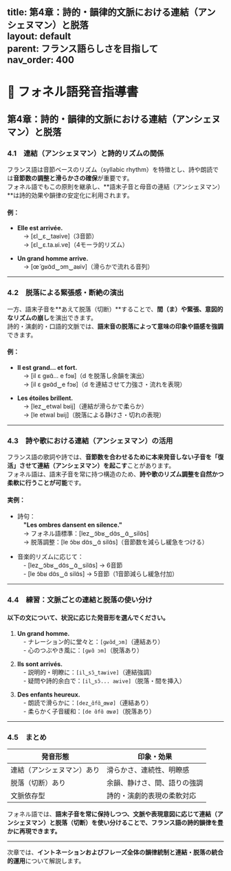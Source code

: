title: 第4章：詩的・韻律的文脈における連結（アンシェヌマン）と脱落  
layout: default  
parent: フランス語らしさを目指して  
nav_order: 400  
---

# 📘 フォネル語発音指導書  

## 第4章：詩的・韻律的文脈における連結（アンシェヌマン）と脱落

### 4.1　連結（アンシェヌマン）と詩的リズムの関係

フランス語は音節ベースのリズム（syllabic rhythm）を特徴とし、詩や朗読では**音節数の調整と滑らかさの確保**が重要です。  
フォネル語でもこの原則を継承し、**語末子音と母音の連結（アンシェヌマン）**は詩的効果や韻律の安定化に利用されます。

#### 例：  
- **Elle est arrivée.**  
　→ [ɛl‿ɛ‿taʁive]（3音節）  
　→ [ɛl‿ɛ.ta.ʁi.ve]（4モーラ的リズム）  

- **Un grand homme arrive.**  
　→ [œ̃ ɡʁɑ̃d‿ɔm‿aʁiv]（滑らかで流れる音列）

---

### 4.2　脱落による緊張感・断絶の演出

一方、語末子音を**あえて脱落（切断）**することで、**間（ま）や緊張、意図的なリズムの崩し**を演出できます。  
詩的・演劇的・口語的文脈では、**語末音の脱落によって意味の印象や語感を強調**できます。

#### 例：

- **Il est grand... et fort.**  
　→ [il ɛ ɡʁɑ̃... e fɔʁ]（d を脱落し余韻を演出）  
　→ [il ɛ ɡʁɑ̃d‿e fɔʁ]（d を連結させて力強さ・流れを表現）

- **Les étoiles brillent.**  
　→ [lez‿etwal bʁij]（連結が滑らかで柔らか）  
　→ [le etwal bʁij]（脱落による静けさ・切れの表現）

---

### 4.3　詩や歌における連結（アンシェヌマン）の活用

フランス語の歌詞や詩では、**音節数を合わせるために本来発音しない子音を「復活」させて連結（アンシェヌマン）を起こす**ことがあります。  
フォネル語は、語末子音を常に持つ構造のため、**詩や歌のリズム調整を自然かつ柔軟に行うことが可能**です。

#### 実例：

- 詩句：  
　**"Les ombres dansent en silence."**  
　→ フォネル語標準：[lez‿ɔ̃bʁ‿dɑ̃s‿ɑ̃‿silɑ̃s]  
　→ 脱落調整：[le ɔ̃bʁ dɑ̃s‿ɑ̃ silɑ̃s]（音節数を減らし緩急をつける）

- 音楽的リズムに応じて：  
　- [lez‿ɔ̃bʁ‿dɑ̃s‿ɑ̃‿silɑ̃s] → 6音節  
　- [le ɔ̃bʁ dɑ̃s‿ɑ̃ silɑ̃s] → 5音節（1音節減らし緩急付加）

---

### 4.4　練習：文脈ごとの連結と脱落の使い分け

#### 以下の文について、状況に応じた発音形を選んでください。

1. **Un grand homme.**  
　- ナレーション的に堂々と：`[ɡʁɑ̃d‿ɔm]`（連結あり）  
　- 心のつぶやき風に：`[ɡʁɑ̃ ɔm]`（脱落あり）

2. **Ils sont arrivés.**  
　- 説明的・明瞭に：`[il‿sɔ̃‿taʁive]`（連結強調）  
　- 疑問や詩的余白で：`[il‿sɔ̃... aʁive]`（脱落・間を挿入）

3. **Des enfants heureux.**  
　- 朗読で滑らかに：`[dez‿ɑ̃fɑ̃‿œʁø]`（連結あり）  
　- 柔らかく子音緩和：`[de ɑ̃fɑ̃ œʁø]`（脱落あり）

---

### 4.5　まとめ

| 発音形態        | 印象・効果                    |
|-----------------|------------------------------|
| 連結（アンシェヌマン）あり | 滑らかさ、連続性、明瞭感       |
| 脱落（切断）あり           | 余韻、静けさ、間、語りの強調  |
| 文脈依存型                | 詩的・演劇的表現の柔軟対応    |

フォネル語では、**語末子音を常に保持しつつ、文脈や表現意図に応じて連結（アンシェヌマン）と脱落（切断）を使い分けることで、フランス語の詩的韻律を豊かに再現できます。**

---

次章では、**イントネーションおよびフレーズ全体の韻律統制と連結・脱落の統合的運用**について解説します。


